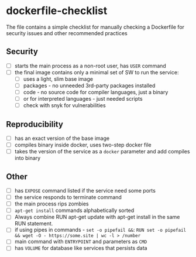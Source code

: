 # dockerfile-checklist

The file contains a simple checklist for manually checking a Dockerfile for security issues and other recommended practices

## Security

- [ ] starts the main process as a non-root user, has `USER` command
- [ ] the final image contains only a minimal set of SW to run the service:
    - [ ] uses a light, slim base image
    - [ ] packages - no unneeded 3rd-party packages installed
    - [ ] code - no source code for compiler languages, just a binary
    - [ ] or for interpreted languages - just needed scripts
    - [ ] check with snyk for vulnerabilities

## Reproducibility
- [ ] has an exact version of the base image
- [ ] compiles binary inside docker, uses two-step docker file 
- [ ] takes the version of the service as a `docker` parameter and add compiles into binary

## Other

- [ ] has `EXPOSE` command listed if the service need some ports
- [ ] the service responds to terminate command
- [ ] the main process rips zombies
- [ ] `apt-get install` commands alphabetically sorted
- [ ] Always combine RUN apt-get update with apt-get install in the same RUN statement.
- [ ] if using pipes in commands - `set -o pipefail &&`: `RUN set -o pipefail && wget -O - https://some.site | wc -l > /number`
- [ ] main command with `ENTRYPOINT` and parameters as `CMD` 
- [ ] has `VOLUME` for database like services that persists data
